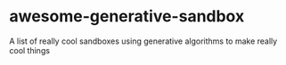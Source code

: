 # awesome-generative-sandbox
A list of really cool sandboxes using generative algorithms to make really cool things

